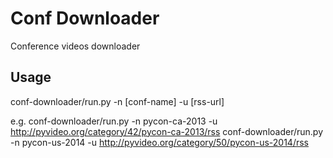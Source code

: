# Conf Downloader

Conference videos downloader

## Usage

conf-downloader/run.py -n [conf-name] -u [rss-url]

e.g. 
conf-downloader/run.py -n pycon-ca-2013 -u http://pyvideo.org/category/42/pycon-ca-2013/rss
conf-downloader/run.py -n pycon-us-2014 -u http://pyvideo.org/category/50/pycon-us-2014/rss

